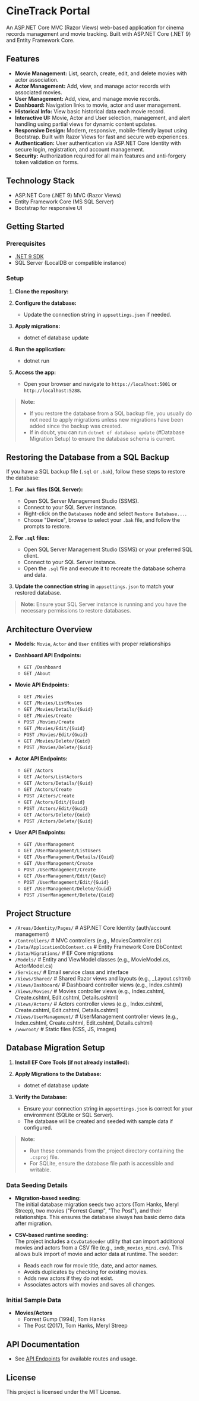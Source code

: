 # CineTrack Portal

An ASP.NET Core MVC (Razor Views) web-based application for cinema records management and movie tracking. Built with ASP.NET Core (.NET 9) and Entity Framework Core.

## Features

- **Movie Management:** List, search, create, edit, and delete movies with actor association.
- **Actor Management:** Add, view, and manage actor records with associated movies.
- **User Management:** Add, view, and manage movie records.
- **Dashboard:** Navigation links to movie, actor and user management.
- **Historical Info:** View basic historical data each movie record.
- **Interactive UI:** Movie, Actor and User selection, management, and alert handling using partial views for dynamic content updates.
- **Responsive Design:** Modern, responsive, mobile-friendly layout using Bootstrap. Built with Razor Views for fast and secure web experiences.
- **Authentication:** User authentication via ASP.NET Core Identity with secure login, registration, and account management.
- **Security:** Authorization required for all main features and anti-forgery token validation on forms.

## Technology Stack

- ASP.NET Core (.NET 9) MVC (Razor Views)
- Entity Framework Core (MS SQL Server)
- Bootstrap for responsive UI

## Getting Started

### Prerequisites

- [.NET 9 SDK](https://dotnet.microsoft.com/download/dotnet/9.0)
- SQL Server (LocalDB or compatible instance)

### Setup

1. **Clone the repository:**

2. **Configure the database:**
   - Update the connection string in `appsettings.json` if needed.

3. **Apply migrations:**
   - dotnet ef database update

4. **Run the application:**	
   - dotnet run

5. **Access the app:**
   - Open your browser and navigate to `https://localhost:5001` or `http://localhost:5288`.

> **Note:** 
> - If you restore the database from a SQL backup file, you usually do not need to apply migrations unless new migrations have been added since the backup was created. 
> - If in doubt, you can run `dotnet ef database update` (#Database Migration Setup) to ensure the database schema is current.
	
## Restoring the Database from a SQL Backup

If you have a SQL backup file (`.sql` or `.bak`), follow these steps to restore the database:

1. **For `.bak` files (SQL Server):**
   - Open SQL Server Management Studio (SSMS).
   - Connect to your SQL Server instance.
   - Right-click on the `Databases` node and select `Restore Database...`.
   - Choose "Device", browse to select your `.bak` file, and follow the prompts to restore.

2. **For `.sql` files:**
   - Open SQL Server Management Studio (SSMS) or your preferred SQL client.
   - Connect to your SQL Server instance.
   - Open the `.sql` file and execute it to recreate the database schema and data.

3. **Update the connection string** in `appsettings.json` to match your restored database.

> **Note:** Ensure your SQL Server instance is running and you have the necessary permissions to restore databases.

## Architecture Overview

- **Models:** `Movie`, `Actor` and `User` entities with proper relationships
- **Dashboard API Endpoints:**
  - `GET /Dashboard`
  -	`GET /About`
  
- **Movie API Endpoints:**
  - `GET /Movies`
  -	`GET /Movies/ListMovies`
  -	`GET /Movies/Details/{Guid}`
  -	`GET /Movies/Create`
  -	`POST /Movies/Create`
  -	`GET /Movies/Edit/{Guid}`
  -	`POST /Movies/Edit/{Guid}`
  -	`GET /Movies/Delete/{Guid}`
  -	`POST /Movies/Delete/{Guid}`

- **Actor API Endpoints:**
  - `GET /Actors`
  -	`GET /Actors/ListActors`
  -	`GET /Actors/Details/{Guid}`
  -	`GET /Actors/Create`
  -	`POST /Actors/Create`
  -	`GET /Actors/Edit/{Guid}`
  -	`POST /Actors/Edit/{Guid}`
  -	`GET /Actors/Delete/{Guid}`
  -	`POST /Actors/Delete/{Guid}`  
  
- **User API Endpoints:**
  - `GET /UserManagement`
  -	`GET /UserManagement/ListUsers`
  -	`GET /UserManagement/Details/{Guid}`
  -	`GET /UserManagement/Create`
  -	`POST /UserManagement/Create`
  -	`GET /UserManagement/Edit/{Guid}`
  -	`POST /UserManagement/Edit/{Guid}`
  -	`GET /UserManagement/Delete/{Guid}`
  -	`POST /UserManagement/Delete/{Guid}`  

## Project Structure

- `/Areas/Identity/Pages/`                # ASP.NET Core Identity (auth/account management)
- `/Controllers/`                         # MVC controllers (e.g., MoviesController.cs)
- `/Data/ApplicationDbContext.cs`         # Entity Framework Core DbContext
- `/Data/Migrations/`                     # EF Core migrations
- `/Models/`                              # Entity and ViewModel classes (e.g., MovieModel.cs, ActorModel.cs)
- `/Services/`							  # Email service class and interface
- `/Views/Shared/`                        # Shared Razor views and layouts (e.g., _Layout.cshtml)
- `/Views/Dashboard/`                     # Dashboard controller views (e.g., Index.cshtml)
- `/Views/Movies/`                        # Movies controller views (e.g., Index.cshtml, Create.cshtml, Edit.cshtml, Details.cshtml)
- `/Views/Actors/`                        # Actors controller views (e.g., Index.cshtml, Create.cshtml, Edit.cshtml, Details.cshtml)
- `/Views/UserManagement/`                # UserManagement controller views (e.g., Index.cshtml, Create.cshtml, Edit.cshtml, Details.cshtml)
- `/wwwroot/`                             # Static files (CSS, JS, images)

## Database Migration Setup

1. **Install EF Core Tools (if not already installed):**

2. **Apply Migrations to the Database:**
   - dotnet ef database update

3. **Verify the Database:**
   - Ensure your connection string in `appsettings.json` is correct for your environment (SQLite or SQL Server).
   - The database will be created and seeded with sample data if configured.
   
> **Note:**  
> - Run these commands from the project directory containing the `.csproj` file.
> - For SQLite, ensure the database file path is accessible and writable.

### Data Seeding Details

- **Migration-based seeding:**  
  The initial database migration seeds two actors (Tom Hanks, Meryl Streep), two movies ("Forrest Gump", "The Post"), and their relationships. This ensures the database always has basic demo data after migration.

- **CSV-based runtime seeding:**  
  The project includes a `CsvDataSeeder` utility that can import additional movies and actors from a CSV file (e.g., `imdb_movies_mini.csv`). This allows bulk import of movie and actor data at runtime. The seeder:
  - Reads each row for movie title, date, and actor names.
  - Avoids duplicates by checking for existing movies.
  - Adds new actors if they do not exist.
  - Associates actors with movies and saves all changes.

### Initial Sample Data

- **Movies/Actors**
  - Forrest Gump (1994), Tom Hanks
  - The Post (2017), Tom Hanks, Meryl Streep

## API Documentation

- See [API Endpoints](#architecture-overview) for available routes and usage.

## License

This project is licensed under the MIT License.
